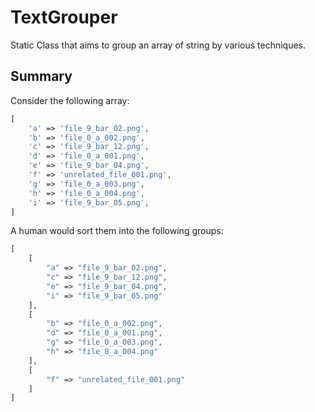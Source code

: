 # TextGrouper

Static Class that aims to group an array of string by various techniques.

## Summary

Consider the following array:

```php
[
    'a' => 'file_9_bar_02.png',
    'b' => 'file_0_a_002.png',
    'c' => 'file_9_bar_12.png',
    'd' => 'file_0_a_001.png',
    'e' => 'file_9_bar_04.png',
    'f' => 'unrelated_file_001.png',
    'g' => 'file_0_a_003.png',
    'h' => 'file_0_a_004.png',
    'i' => 'file_9_bar_05.png',
]
```
A human would sort them into the following groups:
```php
[
    [
        "a" => "file_9_bar_02.png",
        "c" => "file_9_bar_12.png",
        "e" => "file_9_bar_04.png",
        "i" => "file_9_bar_05.png"
    ],
    [
        "b" => "file_0_a_002.png",
        "d" => "file_0_a_001.png",
        "g" => "file_0_a_003.png",
        "h" => "file_0_a_004.png"
    ],
    [
        "f" => "unrelated_file_001.png"
    ]
]
```

